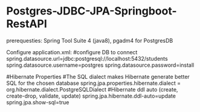 # Postgres-JDBC-JPA-Springboot-RestAPI

prerequesties:
  Spring Tool Suite 4 (java8),
  pgadm4 for PostgresDB
  
  Configure application.xml:
  #configure DB to connect
  spring.datasource.url=jdbc:postgresql://localhost:5432/students
  spring.datasource.username=postgres
  spring.datasource.password=install
  
  #Hibernate Properties
  #The SQL dialect makes Hibernate generate better SQL for the chosen database
  spring.jpa.properties.hibernate.dialect = org.hibernate.dialect.PostgreSQLDialect
  #Hibernate ddl auto (create, create-drop, validate, update)
  spring.jpa.hibernate.ddl-auto=update
  spring.jpa.show-sql=true

